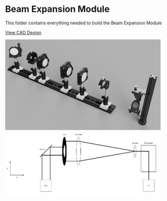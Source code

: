 # Beam Expansion Module

This folder contains everything needed to build the Beam Expansion Module

<a href="https://a360.co/3h2i9KU">View CAD Design</a>

<img src="Beam-Expansion-Module.jpg" width="500">
<img src="Line_Expansion.jpg" width="500">
